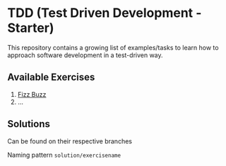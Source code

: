 # TDD (Test Driven Development - Starter)

This repository contains a growing list of examples/tasks to learn how to approach software development in a test-driven way.

## Available Exercises
1. [Fizz Buzz]('src/fizzBuzz/readme.md')
2. ...


## Solutions

Can be found on their respective branches

Naming pattern `solution/exercisename`